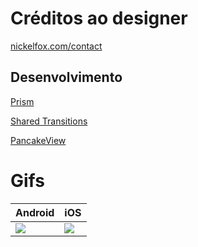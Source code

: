 # Créditos ao designer 

[nickelfox.com/contact](https://dribbble.com/shots/10946405-Salon-Booking-App-Free)

## Desenvolvimento

[Prism](https://prismlibrary.com/docs/xamarin-forms/Getting-Started.html)

[Shared Transitions](https://github.com/GiampaoloGabba/Xamarin.Plugin.SharedTransitions)

[PancakeView](https://github.com/sthewissen/Xamarin.Forms.PancakeView)




# Gifs

<table>
  <thead>
    <th>Android</th>
    <th>iOS</th>
  </thead>
  <tbody>
    <tr>
      <td><img src="https://github.com/kainaalmeida/SalonMobile/blob/master/gifs/Android.gif"/></td>
      <td><img src="https://github.com/kainaalmeida/SalonMobile/blob/master/gifs/iOS.gif"/></td>
    </tr>
  </tbody>
 </table>
